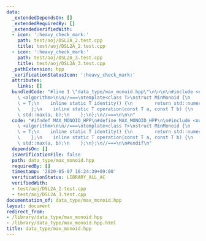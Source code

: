 ```yaml
---
data:
  _extendedDependsOn: []
  _extendedRequiredBy: []
  _extendedVerifiedWith:
  - icon: ':heavy_check_mark:'
    path: test/aoj/DSL2A_2.test.cpp
    title: test/aoj/DSL2A_2.test.cpp
  - icon: ':heavy_check_mark:'
    path: test/aoj/DSL2A_3.test.cpp
    title: test/aoj/DSL2A_3.test.cpp
  _pathExtension: hpp
  _verificationStatusIcon: ':heavy_check_mark:'
  attributes:
    links: []
  bundledCode: "#line 1 \"data_type/max_monoid.hpp\"\n\n\n\n#include <numeric>\n#include\
    \ <algorithm>\n\n//===\ntemplate<class T>\nstruct MinMonoid {\n    using value_type\
    \ = T;\n    inline static T identity() {\n        return std::numeric_limits<T>::min();\n\
    \    };\n    inline static T operation(const T a, const T b) {\n        return\
    \ std::max(a, b);\n    };\n};\n//===\n\n\n"
  code: "#ifndef MAX_MONOID_HPP\n#define MAX_MONOID_HPP\n\n#include <numeric>\n#include\
    \ <algorithm>\n\n//===\ntemplate<class T>\nstruct MinMonoid {\n    using value_type\
    \ = T;\n    inline static T identity() {\n        return std::numeric_limits<T>::min();\n\
    \    };\n    inline static T operation(const T a, const T b) {\n        return\
    \ std::max(a, b);\n    };\n};\n//===\n\n#endif\n"
  dependsOn: []
  isVerificationFile: false
  path: data_type/max_monoid.hpp
  requiredBy: []
  timestamp: '2020-05-07 16:24:39+09:00'
  verificationStatus: LIBRARY_ALL_AC
  verifiedWith:
  - test/aoj/DSL2A_2.test.cpp
  - test/aoj/DSL2A_3.test.cpp
documentation_of: data_type/max_monoid.hpp
layout: document
redirect_from:
- /library/data_type/max_monoid.hpp
- /library/data_type/max_monoid.hpp.html
title: data_type/max_monoid.hpp
---
```

